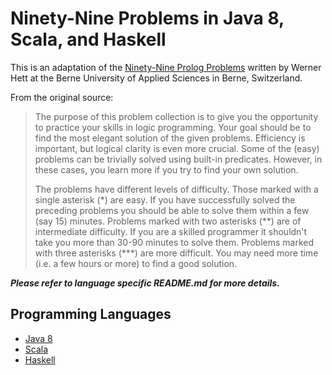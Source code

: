 # Ninety-Nine Problems in Java 8, Scala, and Haskell

This is an adaptation of the [Ninety-Nine Prolog Problems](https://sites.google.com/site/prologsite/prolog-problems) written by Werner Hett at the Berne University of Applied Sciences in Berne, Switzerland.

From the original source:

> The purpose of this problem collection is to give you the opportunity to practice your skills in logic programming. Your goal should be to find the most elegant solution of the given problems. Efficiency is important, but logical clarity is even more crucial. Some of the \(easy\) problems can be trivially solved using built-in predicates. However, in these cases, you learn more if you try to find your own solution.
>
> The problems have different levels of difficulty. Those marked with a single asterisk \(\*\) are easy. If you have successfully solved the preceding problems you should be able to solve them within a few \(say 15\) minutes. Problems marked with two asterisks \(\*\*\) are of intermediate difficulty. If you are a skilled programmer it shouldn't take you more than 30-90 minutes to solve them. Problems marked with three asterisks \(\*\*\*\) are more difficult. You may need more time \(i.e. a few hours or more\) to find a good solution.

_**Please refer to language specific README.md for more details.**_

## Programming Languages

* [Java 8](java8/)
* [Scala](scala.md)
* [Haskell](haskell.md)

